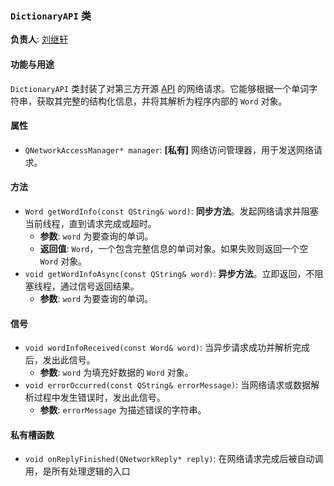 ### `DictionaryAPI` 类

**负责人**: [刘继轩](https://github.com/stibiums)

#### 功能与用途
`DictionaryAPI` 类封装了对第三方开源 [API](https://github.com/meetDeveloper/freeDictionaryAPI) 的网络请求。它能够根据一个单词字符串，获取其完整的结构化信息，并将其解析为程序内部的 `Word` 对象。

#### 属性
- `QNetworkAccessManager* manager`: **[私有]** 网络访问管理器，用于发送网络请求。

#### 方法
- `Word getWordInfo(const QString& word)`: **同步方法**。发起网络请求并阻塞当前线程，直到请求完成或超时。
    - **参数**: `word` 为要查询的单词。
    - **返回值**: `Word`，一个包含完整信息的单词对象。如果失败则返回一个空 `Word` 对象。
- `void getWordInfoAsync(const QString& word)`: **异步方法**。立即返回，不阻塞线程，通过信号返回结果。
    - **参数**: `word` 为要查询的单词。

#### 信号
- `void wordInfoReceived(const Word& word)`: 当异步请求成功并解析完成后，发出此信号。
    - **参数**: `word` 为填充好数据的 `Word` 对象。
- `void errorOccurred(const QString& errorMessage)`: 当网络请求或数据解析过程中发生错误时，发出此信号。
    - **参数**: `errorMessage` 为描述错误的字符串。

#### 私有槽函数
- `void onReplyFinished(QNetworkReply* reply)`: 在网络请求完成后被自动调用，是所有处理逻辑的入口
